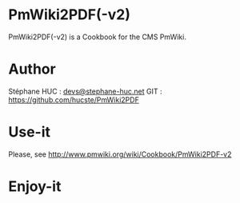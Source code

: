 PmWiki2PDF(-v2)
==========

PmWiki2PDF(-v2) is a Cookbook for the CMS PmWiki.

Author
======

Stéphane HUC : <devs@stephane-huc.net>
GIT : https://github.com/hucste/PmWiki2PDF

Use-it
======

Please, see http://www.pmwiki.org/wiki/Cookbook/PmWiki2PDF-v2

Enjoy-it
========
